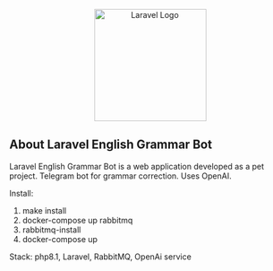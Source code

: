<p align="center"><a href="https://laravel.com" target="_blank"><img src="https://raw.githubusercontent.com/laravel/art/master/logo-lockup/5%20SVG/2%20CMYK/1%20Full%20Color/laravel-logolockup-cmyk-red.svg" width="200" alt="Laravel Logo"></a></p>

## About Laravel English Grammar Bot

Laravel English Grammar Bot is a web application developed as a pet project.
Telegram bot for grammar correction. Uses OpenAI.

Install:

1. make install
2. docker-compose up rabbitmq
3. rabbitmq-install
4. docker-compose up

Stack: php8.1, Laravel, RabbitMQ, OpenAi service
